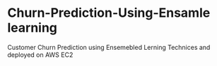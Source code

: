 # Churn-Prediction-Using-Ensamle learning
 Customer Churn Prediction using Ensemebled Lerning Technices and deployed on AWS EC2

